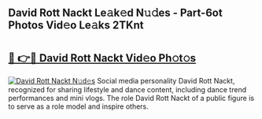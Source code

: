 ## David Rott Nackt Le𝚊k𝚎d N𝚞𝚍es - Part-6ot Photos Vid𝚎o Le𝚊ks 2TKnt

# <h2><a href="http://fb5qqx.evod.top/?m=David+Rott+Nackt">🔗 👉🔴 David Rott Nackt Vid𝚎o Ph𝚘t𝚘s</a></h2>

[![David Rott Nackt N𝚞d𝚎s](https://i.imgur.com/8V9OHl7.gif)](http://fb5qqx.evod.top/?m=David+Rott+Nackt)
Social media personality David Rott Nackt, recognized for sharing lifestyle and dance content, including dance trend performances and mini vlogs. The role David Rott Nackt of a public figure is to serve as a role model and inspire others. 
